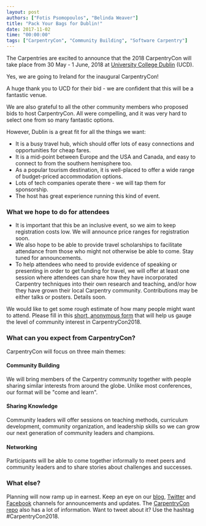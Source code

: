 ```yaml
---
layout: post
authors: ["Fotis Psomopoulos", "Belinda Weaver"]
title: "Pack Your Bags for Dublin!"
date: 2017-11-02
time: "00:00:00"
tags: ["CarpentryCon", "Community Building", "Software Carpentry"]
---
```

 
The Carpentries are excited to announce that the 2018 CarpentryCon will take place from 30 May - 1 June, 2018 at [University College Dublin](http://www.ucd.ie/) (UCD).
 
Yes, we are going to Ireland for the inaugural CarpentryCon!
 
A huge thank you to UCD for their bid - we are confident that this will be a fantastic venue.
 
We are also grateful to all the other community members who proposed bids to host CarpentryCon. All were compelling, and it was very hard to 
select one from so many fantastic options.
 
However, Dublin is a great fit for all the things we want:
 
- It is a busy travel hub, which should offer lots of easy connections and opportunities for cheap fares. 
- It is a mid-point between Europe and the USA and Canada, and easy to connect to from the southern hemisphere too.
- As a popular tourism destination, it is well-placed to offer a wide range of budget-priced accommodation options.  
- Lots of tech companies operate there - we will tap them for sponsorship.
- The host has great experience running this kind of event.
 
### What we hope to do for attendees
 
- It is important that this be an inclusive event, so we aim to keep registration costs low. We will announce price ranges for registration soon.
- We also hope to be able to provide travel scholarships to facilitate attendance from those who might not otherwise be able to come. Stay tuned for announcements.
- To help attendees who need to provide evidence of speaking or presenting in order to get funding for travel, we will offer at least one session where attendees can share how they have incorporated Carpentry techniques into their own research and teaching, and/or how they have grown their local Carpentry community. Contributions may be either talks or posters. Details soon. 

 We would like to get some rough estimate of how many people might want to attend. Please fill in this [short, anonymous form](https://docs.google.com/forms/d/e/1FAIpQLSfZvj6XK-zktLHfGwmFXQaVJsXQ4rpu7f0LvK0rsAPd2V8FdQ/viewform) that will help us gauge the level of community interest in CarpentryCon2018.
 
### What can you expect from CarpentryCon?
 
CarpentryCon will focus on three main themes:
 
#### Community Building
 
We will bring members of the Carpentry community together with people sharing similar interests from around the globe. Unlike most conferences, our format will be "come and learn".
 
#### Sharing Knowledge
 
Community leaders will offer sessions on teaching methods, curriculum development, community organization, and leadership skills so we can grow our next generation of community leaders and champions. 
 
#### Networking
 
Participants will be able to come together informally to meet peers and community leaders and to share stories about challenges and successes.
 
### What else?
 
Planning will now ramp up in earnest. Keep an eye on our [blog](https://software-carpentry.org/blog/), [Twitter](https://twitter.com/swcarpentry) and [Facebook](https://www.facebook.com/carpentries) channels for announcements and updates. The [CarpentryCon repo](https://github.com/carpentries/carpentrycon) also has a lot of information. Want to tweet about it? Use the hashtag #CarpentryCon2018.
